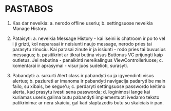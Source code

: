 #  PASTABOS

1. Kas dar neveikia:
    a. nerodo offline useriu;
    b. settingsuose neveikia Manage History.
    
2. Pataisyti:
    a. neveikia Message History - kai iseini is chatroom ir po to vel i ji grizti, kol neparasai ir neisiunti naujo message, nerodo pries tai parasytu zinuciu. Kai parasai zinute ir ja issiunti - rodo pries tai buvusius messagus;
    b. pasitikrint ar tikrai butina visus Buttonus VC prijungti kaip outletus. Jei nebutina - panaikinti nereikalingus ViewControlleriuose;
    c. komentarai ir aprasymai - visur juos sudelioti, surasyti.

3. Pabandyti:
    a. sukurti Alert class ir pabandyti su ja igyvendinti visus alertus;
    b. paziureti ar imanoma ir pabandyti navigacija padaryti be main failo, su xibais, be segue'u;
    c. perdaryti settingsuose passwordo keitimo alerta, kad prasytu ivesti sena passworda;
    d. loginimosi lange kai kuriamas useris galima butu pabandyti implementuoti ivedamo teksto patikrinima: ar nera skaiciu, gal kad slaptazodis butu su skaiciais ir pan.


